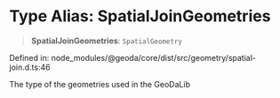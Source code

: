 # Type Alias: SpatialJoinGeometries

> **SpatialJoinGeometries**: `SpatialGeometry`

Defined in: node\_modules/@geoda/core/dist/src/geometry/spatial-join.d.ts:46

The type of the geometries used in the GeoDaLib
